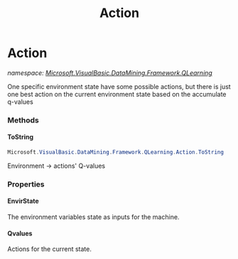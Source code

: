 ﻿---
title: Action
---

# Action
_namespace: [Microsoft.VisualBasic.DataMining.Framework.QLearning](N-Microsoft.VisualBasic.DataMining.Framework.QLearning.html)_

One specific environment state have some possible actions,
 but there is just one best action on the current environment state based on the accumulate q-values

### Methods

#### ToString
```csharp
Microsoft.VisualBasic.DataMining.Framework.QLearning.Action.ToString
```
Environment -> actions' Q-values



### Properties

#### EnvirState
The environment variables state as inputs for the machine.
#### Qvalues
Actions for the current state.

